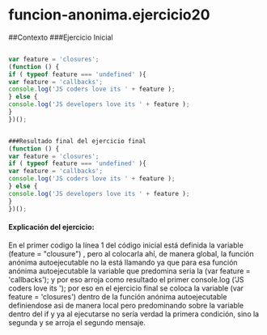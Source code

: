 # funcion-anonima.ejercicio20

##Contexto
###Ejercicio Inicial
```javascript

var feature = 'closures'; 
(function () {     
if ( typeof feature === 'undefined' ){         
var feature = 'callbacks';         
console.log('JS coders love its ' + feature );     
} else {         
console.log('JS developers love its ' + feature );     
} 
})();
```
```javascript

###Resultado final del ejercicio final 
(function () {  
var feature = 'closures'; 
if ( typeof feature === 'undefined' ){         
var feature = 'callbacks';         
console.log('JS coders love its ' + feature );     
} else {         
console.log('JS developers love its ' + feature );     
} 
})();
```
#### Explicación del ejercicio:

En el primer codigo  la línea 1 del código inicial está definida la variable (feature = "clousure") , pero al colocarla ahí, de manera global, la función anónima autoejecutable no la está llamando ya que para esa función anónima autoejecutable la variable que predomina seria la  (var feature = 'callbacks');  y por eso arroja como resultado el primer console.log ('JS coders love its '); por eso en el ejercicio final se coloca la variable (var feature = 'closures') dentro de la función anónima autoejecutable definiendose asi de manera local pero predominando sobre la variable dentro del if  y ya  al ejecutarse no sería verdad la primera condición, sino la segunda y  se arroja el segundo mensaje.
